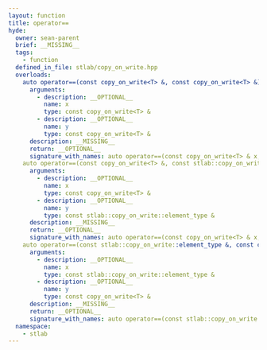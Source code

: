 ```yaml
---
layout: function
title: operator==
hyde:
  owner: sean-parent
  brief: __MISSING__
  tags:
    - function
  defined_in_file: stlab/copy_on_write.hpp
  overloads:
    auto operator==(const copy_on_write<T> &, const copy_on_write<T> &) -> bool:
      arguments:
        - description: __OPTIONAL__
          name: x
          type: const copy_on_write<T> &
        - description: __OPTIONAL__
          name: y
          type: const copy_on_write<T> &
      description: __MISSING__
      return: __OPTIONAL__
      signature_with_names: auto operator==(const copy_on_write<T> & x, const copy_on_write<T> & y) -> bool
    auto operator==(const copy_on_write<T> &, const stlab::copy_on_write::element_type &) -> bool:
      arguments:
        - description: __OPTIONAL__
          name: x
          type: const copy_on_write<T> &
        - description: __OPTIONAL__
          name: y
          type: const stlab::copy_on_write::element_type &
      description: __MISSING__
      return: __OPTIONAL__
      signature_with_names: auto operator==(const copy_on_write<T> & x, const stlab::copy_on_write::element_type & y) -> bool
    auto operator==(const stlab::copy_on_write::element_type &, const copy_on_write<T> &) -> bool:
      arguments:
        - description: __OPTIONAL__
          name: x
          type: const stlab::copy_on_write::element_type &
        - description: __OPTIONAL__
          name: y
          type: const copy_on_write<T> &
      description: __MISSING__
      return: __OPTIONAL__
      signature_with_names: auto operator==(const stlab::copy_on_write::element_type & x, const copy_on_write<T> & y) -> bool
  namespace:
    - stlab
---
```

